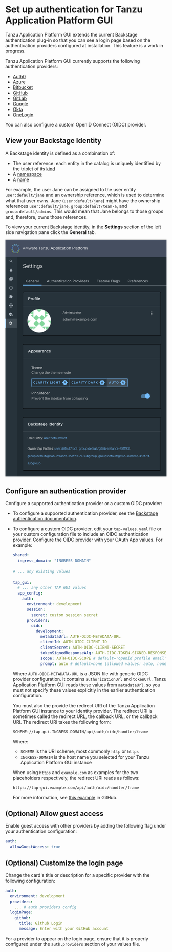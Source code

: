 # Set up authentication for Tanzu Application Platform GUI

Tanzu Application Platform GUI extends the current Backstage authentication plug-in so that you
can see a login page based on the authentication providers configured at installation.
This feature is a work in progress.

Tanzu Application Platform GUI currently supports the following authentication providers:

- [Auth0](https://backstage.io/docs/auth/auth0/provider/)
- [Azure](https://backstage.io/docs/auth/microsoft/provider/)
- [Bitbucket](https://backstage.io/docs/auth/bitbucket/provider/)
- [GitHub](https://backstage.io/docs/auth/github/provider/)
- [GitLab](https://backstage.io/docs/auth/gitlab/provider/)
- [Google](https://backstage.io/docs/auth/google/provider/)
- [Okta](https://backstage.io/docs/auth/okta/provider/)
- [OneLogin](https://backstage.io/docs/auth/onelogin/provider/)

You can also configure a custom OpenID Connect (OIDC) provider.

## <a id='backstage-identity'></a> View your Backstage Identity

A Backstage identity is defined as a combination of:

- The user reference: each entity in the catalog is uniquely identified by the triplet of its
  [kind](https://backstage.io/docs/features/software-catalog/descriptor-format/#apiversion-and-kind-required)
- A [namespace](https://backstage.io/docs/features/software-catalog/descriptor-format/#namespace-optional)
- A [name](https://backstage.io/docs/features/software-catalog/descriptor-format/#name-required)

For example, the user Jane can be assigned to the user entity `user:default/jane` and an ownership
reference, which is used to determine what that user owns.
Jane (`user:default/jane`) might have the ownership references `user:default/jane`,
`group:default/team-a`, and `group:default/admins`. This would mean that Jane belongs to those groups
and, therefore, owns those references.

To view your current Backstage identity, in the **Settings** section of the left side navigation
pane click the **General** tab.

  ![Screenshot of a Tanzu Application Platform catalog displayed within Tanzu Application Platform GUI.](images/backstage-identity.png)

## <a id='config-auth-prov'></a> Configure an authentication provider

Configure a supported authentication provider or a custom OIDC provider:

- To configure a supported authentication provider, see the
[Backstage authentication documentation](https://backstage.io/docs/auth/).

- To configure a custom OIDC provider, edit your `tap-values.yaml` file or your
  custom configuration file to include an OIDC authentication provider.
  Configure the OIDC provider with your OAuth App values. For example:

  ```yaml
  shared:
    ingress_domain: "INGRESS-DOMAIN"

  # ... any existing values

  tap_gui:
    # ... any other TAP GUI values
    app_config:
      auth:
        environment: development
        session:
          secret: custom session secret
        providers:
          oidc:
            development:
              metadataUrl: AUTH-OIDC-METADATA-URL
              clientId: AUTH-OIDC-CLIENT-ID
              clientSecret: AUTH-OIDC-CLIENT-SECRET
              tokenSignedResponseAlg: AUTH-OIDC-TOKEN-SIGNED-RESPONSE-ALG # default='RS256'
              scope: AUTH-OIDC-SCOPE # default='openid profile email'
              prompt: auto # default=none (allowed values: auto, none, consent, login)
  ```

  Where `AUTH-OIDC-METADATA-URL` is a JSON file with generic OIDC provider configuration.
  It contains `authorizationUrl` and `tokenUrl`.
  Tanzu Application Platform GUI reads these values from `metadataUrl`,
  so you must not specify these values explicitly in the earlier authentication configuration.

  You must also the provide the redirect URI of the Tanzu Application Platform GUI instance to your
  identity provider.
  The redirect URI is sometimes called the redirect URL, the callback URL, or the callback URI.
  The redirect URI takes the following form:

  ```code
  SCHEME://tap-gui.INGRESS-DOMAIN/api/auth/oidc/handler/frame
  ```

  Where:

  - `SCHEME` is the URI scheme, most commonly `http` or `https`
  - `INGRESS-DOMAIN` is the host name you selected for your Tanzu Application Platform GUI instance

  When using `https` and `example.com` as examples for the two placeholders respectively, the
  redirect URI reads as follows:

  ```code
  https://tap-gui.example.com/api/auth/oidc/handler/frame
  ```

  For more information, see
  [this example](https://github.com/backstage/backstage/blob/e4ab91cf571277c636e3e112cd82069cdd6fca1f/app-config.yaml#L333-L347)
  in GitHub.

## <a id='allow-guest-access'></a> (Optional) Allow guest access

Enable guest access with other providers by adding the following flag under your authentication
configuration:

```yaml
auth:
  allowGuestAccess: true
```

## <a id='customize-login'></a> (Optional) Customize the login page

Change the card's title or description for a specific provider with the following configuration:

```yaml
auth:
  environment: development
  providers:
    ... # auth providers config
  loginPage:
    github:
      title: Github Login
      message: Enter with your GitHub account
```

For a provider to appear on the login page, ensure that it is properly configured under the
`auth.providers` section of your values file.
